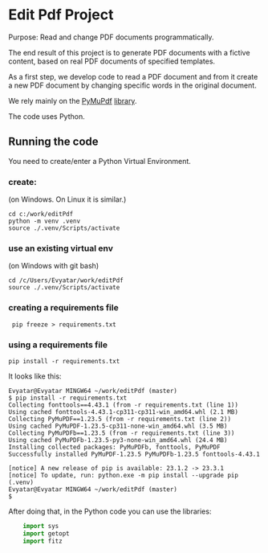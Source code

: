 # Edit Pdf Project
Purpose: Read and change PDF documents programmatically.

The end result of this project is to generate PDF documents with a fictive content, based on real PDF documents of specified templates.

As a first step, we develop code to read a PDF document and from it create a new PDF document by changing specific words in the original document.

We rely mainly on the [PyMuPdf](https://github.com/pymupdf/PyMuPDF) [library](https://pymupdf.readthedocs.io/en/latest/index.html).

The code uses Python.

## Running the code
You need to create/enter a Python Virtual Environment.

### create:
(on Windows. On Linux it is similar.)

    cd c:/work/editPdf
    python -m venv .venv
    source ./.venv/Scripts/activate

### use an existing virtual env
(on Windows with git bash)

    cd /c/Users/Evyatar/work/editPdf
    source ./.venv/Scripts/activate

### creating a requirements file
     pip freeze > requirements.txt

### using a requirements file
    pip install -r requirements.txt

It looks like this:

    Evyatar@Evyatar MINGW64 ~/work/editPdf (master)
    $ pip install -r requirements.txt
    Collecting fonttools==4.43.1 (from -r requirements.txt (line 1))
    Using cached fonttools-4.43.1-cp311-cp311-win_amd64.whl (2.1 MB)
    Collecting PyMuPDF==1.23.5 (from -r requirements.txt (line 2))
    Using cached PyMuPDF-1.23.5-cp311-none-win_amd64.whl (3.5 MB)
    Collecting PyMuPDFb==1.23.5 (from -r requirements.txt (line 3))
    Using cached PyMuPDFb-1.23.5-py3-none-win_amd64.whl (24.4 MB)
    Installing collected packages: PyMuPDFb, fonttools, PyMuPDF
    Successfully installed PyMuPDF-1.23.5 PyMuPDFb-1.23.5 fonttools-4.43.1

    [notice] A new release of pip is available: 23.1.2 -> 23.3.1
    [notice] To update, run: python.exe -m pip install --upgrade pip
    (.venv)
    Evyatar@Evyatar MINGW64 ~/work/editPdf (master)
    $

After doing that, in the Python code you can use the libraries:
```python
    import sys
    import getopt
    import fitz
```
